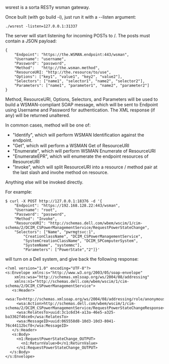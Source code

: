 wsrest is a sorta RESTy wsman gateway.

Once built (with go build -i), just run it with a --listen argument:

    ./wsrest -listen=127.0.0.1:31337

The server will start listening for incoming POSTs to /.  The posts must
contain a JSON payload:

    {
        "Endpoint": "https://the.WSMAN.endpoint:443/wsman",
        "Username": "username",
        "Password": "password",
        "Method":   "http://the.wsman.method",
        "ResourceURI: "http://the.resource/to/use",
        "Options": ["key1", "value1", "key2", "value2"],
        "Selectors": ["name1", "selector1", "name2", "selector2"],
        "Parameters": ["name1", "parameter1", "name2", "parameter2"]
    }

Method, ResourceURI, Options, Selectors, and Parameters will be used to
build a WSMAN-compliant SOAP message, which will be sent to Endpoint using
Username and Password for authentication.  The XML response (if any) will be
returned unaltered.

In common cases, method will be one of:

* "Identify", which will perform WSMAN Identification against the endpoint.
* "Get", which will perform a WSMAN Get of ResourceURI
* "Enumerate", which will perform WSMAN Enumerate of ResourceURI
* "EnumerateEPR", which will enumerate the endpoint resources of ResourceURI
* "Invoke", which will split ResourceURI into a resource / method pair at the last slash
  and invohe method on resource.

Anything else will be invoked directly.


For example:

    $ curl -X POST http://127.0.0.1:18376 -d '{
        "Endpoint": "https://192.168.128.22:443/wsman",
        "Username": "root",
        "Password": "password",
        "Method": "Invoke",
        "ResourceURI": "http://schemas.dell.com/wbem/wscim/1/cim-schema/2/DCIM_CSPowerManagementService/RequestPowerStateChange",
        "Selectors": ["Name", "pwrmgtsvc:1",
            "CreationClassName", "DCIM_CSPowerManagementService",
            "SystemCreationClassName", "DCIM_SPComputerSystem",
            "SystemName", "systemmc"],
            "Parameters": ["PowerState","2"]}'

will turn on a Dell system, and give back the following response:

    <?xml version="1.0" encoding="UTF-8"?>
    <s:Envelope xmlns:s="http://www.w3.org/2003/05/soap-envelope"
        xmlns:wsa="http://schemas.xmlsoap.org/ws/2004/08/addressing"
        xmlns:n1="http://schemas.dell.com/wbem/wscim/1/cim-schema/2/DCIM_CSPowerManagementService">
       <s:Header>
         <wsa:To>http://schemas.xmlsoap.org/ws/2004/08/addressing/role/anonymous</wsa:To>
         <wsa:Action>http://schemas.dell.com/wbem/wscim/1/cim-schema/2/DCIM_CSPowerManagementService/RequestPowerStateChangeResponse</wsa:Action>
         <wsa:RelatesTo>uuid:3c1c6d34-a13a-46e5-a325-ba3362f46ce0</wsa:RelatesTo>
         <wsa:MessageID>uuid:065558d8-10d3-10d3-8041-76c44112bcf8</wsa:MessageID>
       </s:Header>
       <s:Body>
         <n1:RequestPowerStateChange_OUTPUT>
           <n1:ReturnValue>0</n1:ReturnValue>
         </n1:RequestPowerStateChange_OUTPUT>
      </s:Body>
    </s:Envelope>
